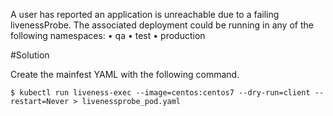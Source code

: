A user has reported an application is unreachable due to a failing livenessProbe. The associated deployment could be running in any of the following namespaces:
• qa
• test
• production

#Solution

Create the mainfest YAML with the following command.

```shell
$ kubectl run liveness-exec --image=centos:centos7 --dry-run=client --restart=Never > livenessprobe_pod.yaml
```
